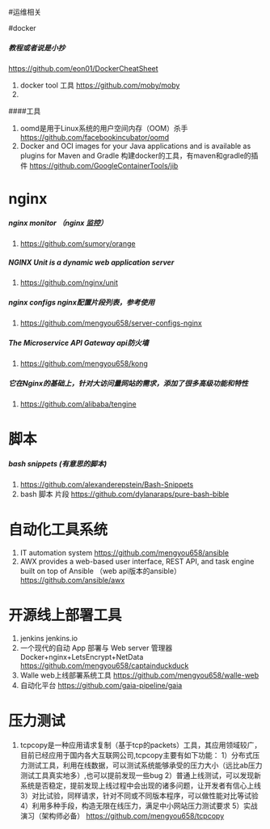 
#运维相关

#docker

##### 教程或者说是小抄 
https://github.com/eon01/DockerCheatSheet
1.  docker tool 工具
https://github.com/moby/moby
1. 

####工具
1. oomd是用于Linux系统的用户空间内存（OOM）杀手 
https://github.com/facebookincubator/oomd
1. Docker and OCI images for your Java applications and is available as plugins for Maven and Gradle 构建docker的工具，有maven和gradle的插件
https://github.com/GoogleContainerTools/jib

# nginx

##### nginx monitor （nginx 监控）
1. https://github.com/sumory/orange

##### NGINX Unit is a dynamic web application server
1. https://github.com/nginx/unit

##### nginx configs nginx配置片段列表，参考使用
1. https://github.com/mengyou658/server-configs-nginx

#####  The Microservice API Gateway  api防火墙
1. https://github.com/mengyou658/kong

#####  它在Nginx的基础上，针对大访问量网站的需求，添加了很多高级功能和特性
1. https://github.com/alibaba/tengine


# 脚本

##### bash snippets (有意思的脚本)
1. https://github.com/alexanderepstein/Bash-Snippets
1. bash 脚本 片段 
https://github.com/dylanaraps/pure-bash-bible

# 自动化工具系统
1. IT automation system
https://github.com/mengyou658/ansible
1. AWX provides a web-based user interface, REST API, and task engine built on top of Ansible （web api版本的ansible）
https://github.com/ansible/awx

# 开源线上部署工具
1. jenkins jenkins.io
1. 一个现代的自动 App 部署与 Web server 管理器 Docker+nginx+LetsEncrypt+NetData
https://github.com/mengyou658/captainduckduck
1. Walle web上线部署系统工具
https://github.com/mengyou658/walle-web
1. 自动化平台 
https://github.com/gaia-pipeline/gaia

# 压力测试
1. tcpcopy是一种应用请求复制（基于tcp的packets）工具，其应用领域较广，目前已经应用于国内各大互联网公司,tcpcopy主要有如下功能： 1）分布式压力测试工具，利用在线数据，可以测试系统能够承受的压力大小（远比ab压力测试工具真实地多）,也可以提前发现一些bug 2）普通上线测试，可以发现新系统是否稳定，提前发现上线过程中会出现的诸多问题，让开发者有信心上线 3）对比试验，同样请求，针对不同或不同版本程序，可以做性能对比等试验 4）利用多种手段，构造无限在线压力，满足中小网站压力测试要求 5）实战演习（架构师必备）
https://github.com/mengyou658/tcpcopy
